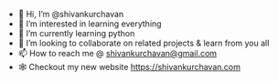 - 👋 Hi, I’m @shivankurchavan
- 👀 I’m interested in learning everything
- 🌱 I’m currently learning python
- 💞️ I’m looking to collaborate on related projects & learn from you all 
- 📫 How to reach me @ shivankurchavan@gmail.com
- 🕸️ Checkout my new website https://shivankurchavan.com


<!---
shivankurchavan/shivankurchavan is a ✨ special ✨ repository because its `README.md` (this file) appears on your GitHub profile.
You can click the Preview link to take a look at your changes.
--->
